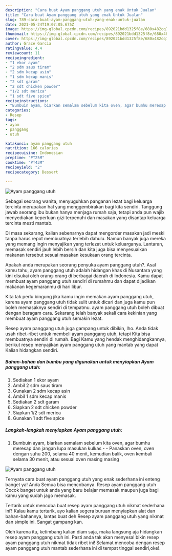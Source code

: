 ```yaml
---
description: "Cara buat Ayam panggang utuh yang enak Untuk Jualan"
title: "Cara buat Ayam panggang utuh yang enak Untuk Jualan"
slug: 789-cara-buat-ayam-panggang-utuh-yang-enak-untuk-jualan
date: 2021-05-24T19:07:05.675Z
image: https://img-global.cpcdn.com/recipes/892021bdd1325f8e/680x482cq70/ayam-panggang-utuh-foto-resep-utama.jpg
thumbnail: https://img-global.cpcdn.com/recipes/892021bdd1325f8e/680x482cq70/ayam-panggang-utuh-foto-resep-utama.jpg
cover: https://img-global.cpcdn.com/recipes/892021bdd1325f8e/680x482cq70/ayam-panggang-utuh-foto-resep-utama.jpg
author: Grace Garcia
ratingvalue: 4.4
reviewcount: 11
recipeingredient:
- "1 ekor ayam"
- "2 sdm saus tiram"
- "2 sdm kecap asin"
- "1 sdm kecap manis"
- "2 sdt garam"
- "2 sdt chicken powder"
- "1/2 sdt merica"
- "1 sdt five spice"
recipeinstructions:
- "Bumbuin ayam, biarkan semalam sebelum kita oven, agar bumhu meresap dan jangan lupa masukan kulkas  Panaskan oven, oven dengan suhu 200, selama 40 menit, kemudian balik, oven kembali selama 30 menit, atau sesuai oven masing masing"
categories:
- Resep
tags:
- ayam
- panggang
- utuh

katakunci: ayam panggang utuh 
nutrition: 166 calories
recipecuisine: Indonesian
preptime: "PT25M"
cooktime: "PT43M"
recipeyield: "2"
recipecategory: Dessert

---
```



![Ayam panggang utuh](https://img-global.cpcdn.com/recipes/892021bdd1325f8e/680x482cq70/ayam-panggang-utuh-foto-resep-utama.jpg)

Sebagai seorang wanita, menyuguhkan panganan lezat bagi keluarga tercinta merupakan hal yang menggembirakan bagi kita sendiri. Tanggung jawab seorang ibu bukan hanya menjaga rumah saja, tetapi anda pun wajib menyediakan keperluan gizi terpenuhi dan masakan yang disantap keluarga tercinta mesti mantab.

Di masa  sekarang, kalian sebenarnya dapat mengorder masakan jadi meski tanpa harus repot membuatnya terlebih dahulu. Namun banyak juga mereka yang memang ingin menyajikan yang terlezat untuk keluarganya. Lantaran, memasak sendiri jauh lebih bersih dan kita juga bisa menyesuaikan makanan tersebut sesuai masakan kesukaan orang tercinta. 



Apakah anda merupakan seorang penyuka ayam panggang utuh?. Asal kamu tahu, ayam panggang utuh adalah hidangan khas di Nusantara yang kini disukai oleh orang-orang di berbagai daerah di Indonesia. Kamu dapat membuat ayam panggang utuh sendiri di rumahmu dan dapat dijadikan makanan kegemaranmu di hari libur.

Kita tak perlu bingung jika kamu ingin memakan ayam panggang utuh, karena ayam panggang utuh tidak sulit untuk dicari dan juga kamu pun boleh memasaknya sendiri di tempatmu. ayam panggang utuh boleh dibuat dengan beragam cara. Sekarang telah banyak sekali cara kekinian yang membuat ayam panggang utuh semakin lezat.

Resep ayam panggang utuh juga gampang untuk dibikin, lho. Anda tidak usah ribet-ribet untuk membeli ayam panggang utuh, tetapi Kita bisa membuatnya sendiri di rumah. Bagi Kamu yang hendak menghidangkannya, berikut resep menyajikan ayam panggang utuh yang mantab yang dapat Kalian hidangkan sendiri.

<!--inarticleads1-->

##### Bahan-bahan dan bumbu yang digunakan untuk menyiapkan Ayam panggang utuh:

1. Sediakan 1 ekor ayam
1. Ambil 2 sdm saus tiram
1. Gunakan 2 sdm kecap asin
1. Ambil 1 sdm kecap manis
1. Sediakan 2 sdt garam
1. Siapkan 2 sdt chicken powder
1. Siapkan 1/2 sdt merica
1. Gunakan 1 sdt five spice




<!--inarticleads2-->

##### Langkah-langkah menyiapkan Ayam panggang utuh:

1. Bumbuin ayam, biarkan semalam sebelum kita oven, agar bumhu meresap dan jangan lupa masukan kulkas -  - Panaskan oven, oven dengan suhu 200, selama 40 menit, kemudian balik, oven kembali selama 30 menit, atau sesuai oven masing masing
<img src="https://img-global.cpcdn.com/steps/8ea2ca85ab9ac820/160x128cq70/ayam-panggang-utuh-langkah-memasak-1-foto.jpg" alt="Ayam panggang utuh">



Ternyata cara buat ayam panggang utuh yang enak sederhana ini enteng banget ya! Anda Semua bisa mencobanya. Resep ayam panggang utuh Cocok banget untuk anda yang baru belajar memasak maupun juga bagi kamu yang sudah jago memasak.

Tertarik untuk mencoba buat resep ayam panggang utuh nikmat sederhana ini? Kalau kamu tertarik, ayo kalian segera buruan menyiapkan alat dan bahan-bahannya, lantas buat deh Resep ayam panggang utuh yang nikmat dan simple ini. Sangat gampang kan. 

Oleh karena itu, ketimbang kalian diam saja, maka langsung aja hidangkan resep ayam panggang utuh ini. Pasti anda tak akan menyesal bikin resep ayam panggang utuh nikmat tidak ribet ini! Selamat mencoba dengan resep ayam panggang utuh mantab sederhana ini di tempat tinggal sendiri,oke!.

